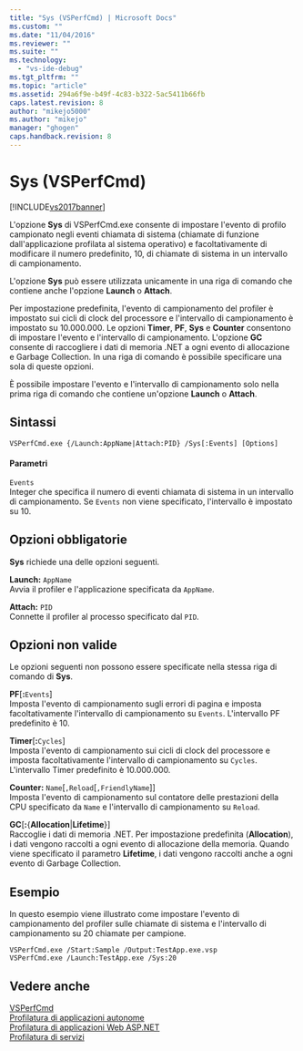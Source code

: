 ```yaml
---
title: "Sys (VSPerfCmd) | Microsoft Docs"
ms.custom: ""
ms.date: "11/04/2016"
ms.reviewer: ""
ms.suite: ""
ms.technology: 
  - "vs-ide-debug"
ms.tgt_pltfrm: ""
ms.topic: "article"
ms.assetid: 294a6f9e-b49f-4c83-b322-5ac5411b66fb
caps.latest.revision: 8
author: "mikejo5000"
ms.author: "mikejo"
manager: "ghogen"
caps.handback.revision: 8
---
```

# Sys (VSPerfCmd)
[!INCLUDE[vs2017banner](../code-quality/includes/vs2017banner.md)]

L'opzione **Sys** di VSPerfCmd.exe consente di impostare l'evento di profilo campionato negli eventi chiamata di sistema \(chiamate di funzione dall'applicazione profilata al sistema operativo\) e facoltativamente di modificare il numero predefinito, 10, di chiamate di sistema in un intervallo di campionamento.  
  
 L'opzione **Sys** può essere utilizzata unicamente in una riga di comando che contiene anche l'opzione **Launch** o **Attach**.  
  
 Per impostazione predefinita, l'evento di campionamento del profiler è impostato sui cicli di clock del processore e l'intervallo di campionamento è impostato su 10.000.000.  Le opzioni **Timer**, **PF**, **Sys** e **Counter** consentono di impostare l'evento e l'intervallo di campionamento.  L'opzione **GC** consente di raccogliere i dati di memoria .NET a ogni evento di allocazione e Garbage Collection.  In una riga di comando è possibile specificare una sola di queste opzioni.  
  
 È possibile impostare l'evento e l'intervallo di campionamento solo nella prima riga di comando che contiene un'opzione **Launch** o **Attach**.  
  
## Sintassi  
  
```  
VSPerfCmd.exe {/Launch:AppName|Attach:PID} /Sys[:Events] [Options]  
```  
  
#### Parametri  
 `Events`  
 Integer che specifica il numero di eventi chiamata di sistema in un intervallo di campionamento.  Se `Events` non viene specificato, l'intervallo è impostato su 10.  
  
## Opzioni obbligatorie  
 **Sys** richiede una delle opzioni seguenti.  
  
 **Launch:** `AppName`  
 Avvia il profiler e l'applicazione specificata da `AppName`.  
  
 **Attach:** `PID`  
 Connette il profiler al processo specificato dal `PID`.  
  
## Opzioni non valide  
 Le opzioni seguenti non possono essere specificate nella stessa riga di comando di **Sys**.  
  
 **PF**\[**:**`Events`\]  
 Imposta l'evento di campionamento sugli errori di pagina e imposta facoltativamente l'intervallo di campionamento su `Events`.  L'intervallo PF predefinito è 10.  
  
 **Timer**\[**:**`Cycles`\]  
 Imposta l'evento di campionamento sui cicli di clock del processore e imposta facoltativamente l'intervallo di campionamento su `Cycles`.  L'intervallo Timer predefinito è 10.000.000.  
  
 **Counter:** `Name`\[`,Reload`\[`,FriendlyName`\]\]  
 Imposta l'evento di campionamento sul contatore delle prestazioni della CPU specificato da `Name` e l'intervallo di campionamento su `Reload`.  
  
 **GC**\[**:**{**Allocation**&#124;**Lifetime**}\]  
 Raccoglie i dati di memoria .NET.  Per impostazione predefinita \(**Allocation**\), i dati vengono raccolti a ogni evento di allocazione della memoria.  Quando viene specificato il parametro **Lifetime**, i dati vengono raccolti anche a ogni evento di Garbage Collection.  
  
## Esempio  
 In questo esempio viene illustrato come impostare l'evento di campionamento del profiler sulle chiamate di sistema e l'intervallo di campionamento su 20 chiamate per campione.  
  
```  
VSPerfCmd.exe /Start:Sample /Output:TestApp.exe.vsp  
VSPerfCmd.exe /Launch:TestApp.exe /Sys:20  
```  
  
## Vedere anche  
 [VSPerfCmd](../profiling/vsperfcmd.md)   
 [Profilatura di applicazioni autonome](../profiling/command-line-profiling-of-stand-alone-applications.md)   
 [Profilatura di applicazioni Web ASP.NET](../profiling/command-line-profiling-of-aspnet-web-applications.md)   
 [Profilatura di servizi](../profiling/command-line-profiling-of-services.md)